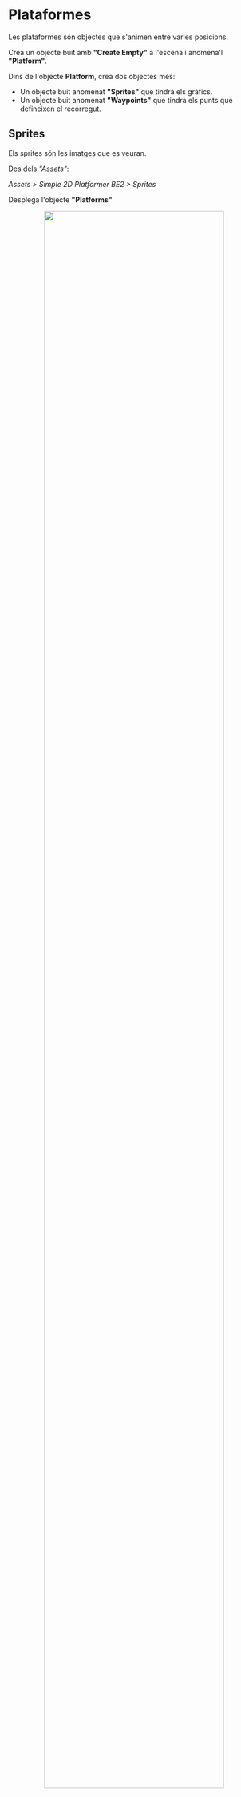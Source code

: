 # Plataformes

Les plataformes són objectes que s'animen entre varies posicions.

Crea un objecte buit amb **"Create Empty"** a l'escena i anomena'l **"Platform"**.

Dins de l'objecte **Platform**, crea dos objectes més:

- Un objecte buit anomenat **"Sprites"** que tindrà els gràfics.
- Un objecte buit anomenat **"Waypoints"** que tindrà els punts que defineixen el recorregut.

## Sprites

Els sprites són les imatges que es veuran.

Des dels *"Assets"*:

*Assets > Simple 2D Platformer BE2 > Sprites*

Desplega l'objecte **"Platforms"**

<center>
<img src="./assets/plataformes-showplatforms.png" style="width: 90%; max-width: 400px">
</center>
<br/>

**Important!** No et confonguis amb els Tiles!

Arrosega els sprites [Single Left, Single, Single Right] a l'escena. I mou-los dins de l'objecte **Platform > Sprites**.

<center>
<img src="./assets/plataformes-platformshierarchy.png" style="width: 90%; max-width: 400px">
</center>
<br/>

Defineix les següents posicions:

- Single Left X = -1
- Single Left Y = 0
- Single X = 0
- Single Y = 0
- Single Right X = 1
- Single Right Y = 0

De manera que quedin de costat.

<center>
<img src="./assets/plataformes-platformsalign.png" style="width: 90%; max-width: 400px">
</center>
<br/>

Fes que l'objecte **"Sprites"** sigui 'Jumpable'.

**Important!** Et demanarà si vols fer els objectes fills també 'Jumpable'. No cal, es pot dir que **NO**.

<center>
<img src="./assets/plataformes-jumpable.png" style="width: 90%; max-width: 400px">
</center>
<br/>

Afegeix un component **BoxCollider2D** a l'objecte **"Sprites"**. I adapta la mida de la caixa al tamany dels sprites amb el botó **Edit Collider**.

<center>
<img src="./assets/plataformes-editcollider.png" style="width: 90%; max-width: 400px">
</center>
<br/>

Afegeix un component **Rigidbody2D** a l'objecte **"Sprites"**. I posa:

- **Body Type**: Kinematic

<center>
<img src="./assets/plataformes-kinematic.png" style="width: 90%; max-width: 400px">
</center>
<br/>

## Waypoints

Els waypoints són els punts per on es mourà la plataforma.

Defineix tres elements buits *(Create Empty)* dins de l'objecte **Waypoints**. I anomena'ls **"Point0", "Point1", "Point2"**.

<center>
<img src="./assets/plataformes-pointshierarchy.png" style="width: 90%; max-width: 400px">
</center>
<br/>

Col·loca'ls a les posicions per on vols que passi la plataforma.

<center>
<img src="./assets/plataformes-point0.png" style="width: 90%; max-width: 400px">
</center>
<center>
<img src="./assets/plataformes-point1.png" style="width: 90%; max-width: 400px">
</center>
<center>
<img src="./assets/plataformes-point2.png" style="width: 90%; max-width: 400px">
</center>
<br/>

A l'exemple:

- Point0 X: 3
- Point0 Y: -2.9
- Point1 X: 9
- Point1 Y: -2.9
- Point2 X: 9
- Point2 Y: -2

## Scripts

### PlayerJump.cs

Modifica l'script **"PlayerJump.cs"** per:

- Afegir la variable *GroundCollider* per saber en quin terra estem.
- Modifica la funció *UpdateGrounded* per assignar el collider.

```csharp
    // Al final de les declaracions
    public Collider2D GroundCollider { get; private set; }
```

```csharp
    private void UpdateGrounded()
    {
        bool hitSomething = false;
        GroundCollider = Physics2D.OverlapCircle(groundCheck.position, groundCheckRadius, jumpableLayer);

        if (GroundCollider)
        {
            if (validateGroundNormal)
            {
                RaycastHit2D hit = Physics2D.Raycast(
                    groundCheck.position, Vector2.down, groundCheckRadius + 0.05f, jumpableLayer);
                hitSomething = hit.collider && hit.normal.y >= groundNormalMinY;
            }
            else hitSomething = true;
        }

        isGrounded = hitSomething;
        if (isGrounded) lastGroundedTime = Time.time;
    }
```

### Player.cs

Modifica l'script **"Player.cs"**:

- Afegir la variable *PlayerJump*
- Modifica la funció *Awake*, per iniciaritzar la variable *PlayerJump*
- Afegeix la funció *OnMove* per rebre l'input
- Modifica la funció *FixedUpdate* per tenir en compte la plataforma

```csharp
using UnityEngine;
using UnityEngine.InputSystem;

[RequireComponent(typeof(Rigidbody2D), typeof(PlayerInput))]
public class Player : MonoBehaviour
{
    public float moveSpeed = 5f;

    private Rigidbody2D rb;
    private Vector2 move;

    private PlayerJump playerJump;

    void Awake()
    {
        rb = GetComponent<Rigidbody2D>();
        playerJump = GetComponent<PlayerJump>();
    }

    public void OnMove(InputValue v)
    {
        move = v.Get<Vector2>();
    }

    void FixedUpdate()
    {
        float vx = move.x * moveSpeed;

        // si estem a terra i el terra és una plataforma mòbil, suma la seva velocitat X
        if (playerJump != null && playerJump.isGrounded)
        {
            var groundCol = playerJump.GroundCollider;
            if (groundCol)
            {
                // el collider acostuma a estar al fill "Sprites"; puja al pare que porta Platform
                var platform = groundCol.GetComponentInParent<Platform>();
                if (platform != null) vx += platform.surfaceVelocity.x;
            }
        }

        rb.linearVelocity = new Vector2(vx, rb.linearVelocity.y);
    }
}
```

### Platform.cs

Crea un script tipus **MonoBehaviour** anomenat **"Platform"** i arrossega'l a l'objecte **Platform**.

```csharp
using System.Collections.Generic;
using UnityEngine;

public class Platform : MonoBehaviour
{
    [Header("References (autodetect by name if empty)")]
    [SerializeField] private Transform spritesParent;   // el contenidor "Sprites"
    [SerializeField] private Transform waypointsRoot;   // el contenidor "Waypoints"

    [Header("Movement")]
    [SerializeField] private float speed = 2f;          // unitats/segon
    [SerializeField] private bool pingPong = true;      // si false, fa loop 0->1->2->0...
    [SerializeField] private float waitAtPoint = 0f;    // pausa a cada punt
    [SerializeField] private bool startAtClosest = true;// començar al punt més proper a Sprites

    private readonly List<Transform> points = new();
    private Rigidbody2D spritesRb;
    private int idx = 0;
    private int dir = 1; // 1 endavant, -1 enrere
    private bool moving = true;

    public Vector2 surfaceVelocity { get; private set; }

    void Awake()
    {
        // Autodetecció per nom si no s’ha assignat
        if (!spritesParent)  spritesParent  = transform.Find("Sprites");
        if (!waypointsRoot)  waypointsRoot  = transform.Find("Waypoints");

        if (!spritesParent || !waypointsRoot)
        {
            Debug.LogError("[MovingPlatformSprites] Falta 'Sprites' o 'Waypoints' com a fills de Platform.");
            enabled = false;
            return;
        }

        // Recol·lecta els Waypoints en l’ordre de la jerarquia
        points.Clear();
        for (int i = 0; i < waypointsRoot.childCount; i++)
        {
            var wp = waypointsRoot.GetChild(i);
            if (wp.gameObject.activeInHierarchy) points.Add(wp);
        }

        if (points.Count < 2)
        {
            Debug.LogWarning("[MovingPlatformSprites] Es necessiten almenys 2 waypoints.");
            enabled = false;
            return;
        }

        spritesRb = spritesParent.GetComponent<Rigidbody2D>();
        if (spritesRb)
        {
            spritesRb.bodyType = RigidbodyType2D.Kinematic;
            spritesRb.constraints = RigidbodyConstraints2D.FreezeRotation;
        }

        // Punt inicial
        if (startAtClosest)
        {
            float best = float.MaxValue;
            for (int i = 0; i < points.Count; i++)
            {
                float d = Vector2.SqrMagnitude(points[i].position - spritesParent.position);
                if (d < best) { best = d; idx = i; }
            }
        }
        else
        {
            idx = 0;
        }

        // Col·loca Sprites exactament al punt inicial
        SetSpritesPosition(points[idx].position);
    }

    void FixedUpdate()
    {
        if (!moving) { surfaceVelocity = Vector2.zero; return; }

        var target = points[NextIndexPreview()].position;
        var current = spritesParent.position;
        float step = speed * Time.fixedDeltaTime;

        Vector2 nextPos = Vector2.MoveTowards(current, target, step);
        // velocitat de la plataforma aquest frame
        surfaceVelocity = (nextPos - (Vector2)current) / Time.fixedDeltaTime;

        MoveSprites(nextPos);

        if ((Vector2)current == (Vector2)nextPos && Vector2.Distance(nextPos, target) < 0.001f)
        {
            AdvanceIndex();
            if (waitAtPoint > 0f) StartCoroutine(WaitAndResume(waitAtPoint));
        }
    }

    System.Collections.IEnumerator WaitAndResume(float t)
    {
        moving = false;
        yield return new WaitForSeconds(t);
        moving = true;
    }

    int NextIndexPreview()
    {
        // Quina diana tenim ara mateix?
        int next = idx + dir;
        if (pingPong)
        {
            if (next >= points.Count) { dir = -1; next = idx + dir; }
            else if (next < 0)        { dir =  1; next = idx + dir; }
        }
        else
        {
            if (next >= points.Count) next = 0;
            else if (next < 0)        next = points.Count - 1;
        }
        return next;
    }

    void AdvanceIndex()
    {
        idx = NextIndexPreview();
    }

    void MoveSprites(Vector2 worldPos)
    {
        if (spritesRb) spritesRb.MovePosition(worldPos);
        else           spritesParent.position = worldPos; // fallback si no hi ha RB
    }

    void SetSpritesPosition(Vector2 worldPos)
    {
        if (spritesRb) spritesRb.position = worldPos;
        else           spritesParent.position = worldPos;
    }

    // Dibuixa el camí als Gizmos per veure’n l’ordre
    void OnDrawGizmosSelected()
    {
        var root = waypointsRoot ? waypointsRoot : transform.Find("Waypoints");
        if (!root) return;

        // Recull punts “al vol” per als gizmos
        var gizmoPts = new List<Transform>();
        for (int i = 0; i < root.childCount; i++) gizmoPts.Add(root.GetChild(i));
        if (gizmoPts.Count < 2) return;

        Gizmos.color = Color.cyan;
        for (int i = 0; i < gizmoPts.Count - 1; i++)
            Gizmos.DrawLine(gizmoPts[i].position, gizmoPts[i + 1].position);

        if (!pingPong)
            Gizmos.DrawLine(gizmoPts[^1].position, gizmoPts[0].position);

        // Punts
        Gizmos.color = Color.yellow;
        foreach (var p in gizmoPts) Gizmos.DrawSphere(p.position, 0.05f);
    }
}
```
